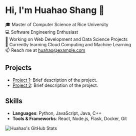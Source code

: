 # Hi, I'm Huahao Shang 👋

🎓 Master of Computer Science at Rice University  
💻 Software Engineering Enthusiast  
🔭 Working on Web Development and Data Science Projects  
🌱 Currently learning Cloud Computing and Machine Learning  
📫 Reach me at huahao@example.com

## Projects
- [Project 1](https://github.com/username/project1): Brief description of the project.
- [Project 2](https://github.com/username/project2): Brief description of the project.

## Skills
- **Languages**: Python, JavaScript, Java, C++
- **Tools & Frameworks**: React, Node.js, Flask, Docker, Git

![Huahao's GitHub Stats](https://github-readme-stats.vercel.app/api?username=wilsons26&show_icons=true&theme=radical)
